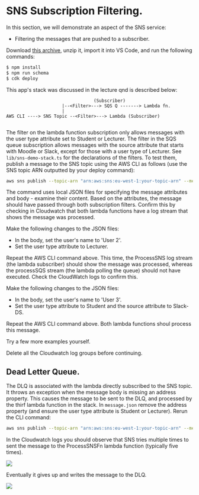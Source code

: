 # SNS Subscription Filtering.

In this section, we will demonstrate an aspect of the SNS service:

+ Filtering the messages that are pushed to a subscriber.

Download [this archive][snsstart], unzip it, import it into VS Code, and run the following commands:
~~~bash
$ npm install
$ npm run schema
$ cdk deploy
~~~
This app's stack was discussed in the lecture qnd is described below:
~~~
                                 (Subscriber)
                     |--<Filter>---> SQS Q -------> Lambda fn.
                     |
AWS CLI ----> SNS Topic --<Filter>---> Lambda (Subscriber)
                 
~~~

The filter on the lambda function subscription only allows messages with the user type attribute set to Student or Lecturer. The filter in the SQS queue subscription allows messages with the source attribute that starts with Moodle or Slack, except for those with a user type of Lecturer. See `lib/sns-demo-stack.ts` for the declarations of the filters. To test them, publish a message to the SNS topic using the AWS CLI as follows (use the SNS topic ARN outputted by your deploy command):
~~~bash
aws sns publish --topic-arn "arn:aws:sns:eu-west-1:your-topic-arn" --message-attributes file://attributes.json --message file://message.json
~~~
The command uses local JSON files for specifying the message attributes and body - examine their content. Based on the attributes, the message should have passed through both subscription filters. Confirm this by checking in Cloudwatch that both lambda functions have a log stream that shows the message was processed.

Make the following changes to the JSON files:
+ In the body, set the user's name to 'User 2'.
+ Set the user type attribute to Lecturer.

Repeat the AWS CLI command above. This time, the ProcessSNS log stream (the lambda subscriber) should show the message was processed, whereas the processSQS stream (the lambda polling the queue) should not have executed. Check the CloudWatch logs to confirm this.

Make the following changes to the JSON files:
+ In the body, set the user's name to 'User 3'.
+ Set the user type attribute to Student and the source attribute to Slack-DS.

Repeat the AWS CLI command above. Both lambda functions shoul process this message.

Try a few more examples yourself.

Delete all the Cloudwatch log groups before continuing.

## Dead Letter Queue.

The DLQ is associated with the lambda directly subscribed to the SNS topic. It throws an exception when the message body is missing an address property. This  causes the message to be sent to the DLQ, and processed by the thirf lambda function in the stack. In `message.json` remove the address property (and ensure the user type attribute is Student or Lecturer). Rerun the CLI command: 
~~~bash
aws sns publish --topic-arn "arn:aws:sns:eu-west-1:your-topic-arn" --message-attributes file://attributes.json --message file://message.json
~~~
In the Cloudwatch logs you should observe that SNS tries multiple times to sent the message to the ProcessSNSFn lambda function (typically five times). 

![][retries]

Eventually it gives up and writes the message to the DLQ. 

![][snsdlq]


[snsstart]: ./img/snsstart.zip
[snsdlq]: ./img/snsdlq.png
[retries]: ./img/retries.png
